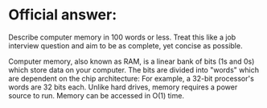 # Official answer:
Describe computer memory in 100 words or less. Treat this like a job interview question and aim to be as complete, yet concise as possible.

Computer memory, also known as RAM, is a linear bank of bits (1s and 0s) which store data on your computer. The bits are divided into "words" which are dependent on the chip architecture: For example, a 32-bit processor's words are 32 bits each. Unlike hard drives, memory requires a power source to run. Memory can be accessed in O(1) time.
